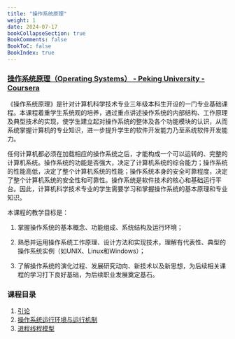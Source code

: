 ```yaml
---
title: "操作系统原理"
weight: 1
date: 2024-07-17
bookCollapseSection: true
BookComments: false
BookToC: false
BookIndex: true
---
```


### [操作系统原理（Operating Systems） - Peking University - Coursera](https://www.coursera.org/learn/os-pku/home/info)

《操作系统原理》是针对计算机科学技术专业三年级本科生开设的一门专业基础课程。本课程着重学生系统观的培养，通过重点讲述操作系统的内部结构、工作原理及典型技术的实现，使学生建立起对操作系统的整体及各个功能模块的认识，从而系统掌握计算机的专业知识，进一步提升学生的软件开发能力乃至系统软件开发能力。

任何计算机都必须在加载相应的操作系统之后，才能构成一个可以运转的、完整的计算机系统。操作系统的功能是否强大，决定了计算机系统的综合能力；操作系统的性能高低，决定了整个计算机系统的性能；操作系统本身的安全可靠程度，决定了整个计算机系统的安全性和可靠性。操作系统是软件技术的核心和基础运行平台。因此，计算机科学技术专业的学生需要学习和掌握操作系统的基本原理和专业知识。

本课程的教学目标是：

1. 掌握操作系统的基本概念、功能组成、系统结构及运行环境；

2. 熟悉并运用操作系统工作原理、设计方法和实现技术，理解有代表性、典型的操作系统实例（如UNIX、Linux和Windows）；

3. 了解操作系统的演化过程、发展研究动向、新技术以及新思想，为后续相关课程的学习打下良好基础，为后续职业发展奠定基石。

### 课程目录

1. [引论](1_intro.md)
2. [操作系统运行环境与运行机制](2_env_and_logic.md)
3. [进程线程模型](3_processes_and_threads.md)
